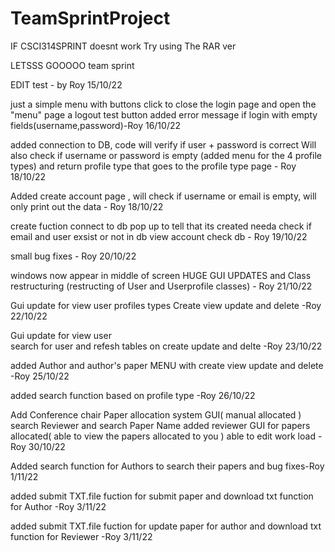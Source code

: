 # TeamSprintProject
IF CSCI314SPRINT doesnt work Try using The RAR ver

LETSSS GOOOOO team sprint 

EDIT test - by Roy 15/10/22

just a simple menu with buttons click to close the login page and open the "menu" page
a logout test button 
added error message if login with empty fields(username,password)-Roy 16/10/22

added connection to DB,
code will verify if user + password is correct 
Will also check if username or password is empty
(added menu for the 4 profile types)
and return profile type that goes to the profile type page - Roy 18/10/22

 Added create account page , will check if username or email is empty, will only print out the data - Roy 18/10/22

create fuction connect to db 
pop up to tell that its created
needa check if email and user exsist or not in db
view account check db - Roy 19/10/22

small bug fixes - Roy 20/10/22

windows now appear in middle of screen 
HUGE GUI UPDATES 
and Class restructuring (restructing of User and Userprofile classes) - Roy 21/10/22

Gui update for view user profiles types 
Create view update and delete -Roy 22/10/22

Gui update for view user  
search for user and refesh tables on create update and delte -Roy 23/10/22


added Author and author's paper MENU with create view update and delete -Roy 25/10/22

added search function based on profile type -Roy 26/10/22

Add Conference chair Paper allocation system GUI( manual allocated )
search Reviewer and search Paper Name 
added reviewer GUI for papers allocated( able to view the papers allocated to you ) 
able to edit work load
-Roy 30/10/22

Added search function for Authors to search their papers and bug fixes-Roy 1/11/22

added submit TXT.file fuction for submit paper and download txt function for Author -Roy 3/11/22


added submit TXT.file fuction for update paper for author
and download txt function for Reviewer -Roy 3/11/22
